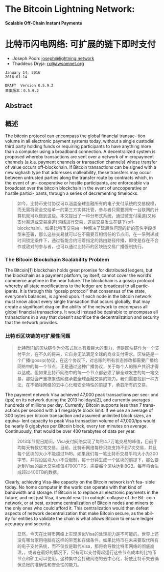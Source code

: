 # The Bitcoin Lightning Network:
#### Scalable Off-Chain Instant Payments

# 比特币闪电网络: 可扩展的链下即时支付


* Joseph Poon: joseph@lightning.network
* Thaddeus Dryja: rx@awsomnet.org


```
January 14, 2016
2016-01-14

DRAFT  Version 0.5.9.2
草案版本：0.5.9.2
```


## Abstract
## 概述

The bitcoin protocol can encompass the global financial transac- tion volume in all electronic payment systems today, without a single custodial third party holding funds or requiring participants to have anything more than a computer using a broadband connection. A decentralized system is proposed whereby transactions are sent over a network of micropayment channels (a.k.a. payment channels or transaction channels) whose transfer of value occurs off-blockchain. If Bitcoin transactions can be signed with a new sighash type that addresses malleability, these transfers may occur between untrusted parties along the transfer route by contracts which, in the event of un- cooperative or hostile participants, are enforceable via broadcast over the bitcoin blockchain in the event of uncooperative or hostile partici- pants, through a series of decrementing timelocks.

> 如今，比特币支付协议可以涵盖全球金融所有的电子支付系统的交易规模，而无需将资金交给单一的第三方实体托管，参与者只需要拥有一台联网的计算机就可以做到这些。本文提出了一种分布式系统，通过微支付渠道(又称支付渠道或交易渠道)网络进行交易，这些交易发生在链下(off-blockchain)。如果比特币交易由一种解决了延展性问题的新的签名字段类型来签署，那么这些交易就可以在不需要互相信任的节点间，在一系列递减时间锁定条件下，通过智能合约沿着指定的路由路径传播，即使是存在不合作或敌对的参与者，也可以通过比特币的区块链交易广播强制执行。

### The Bitcoin Blockchain Scalability Problem

The Bitcoin[1] blockchain holds great promise for distributed ledgers, but the blockchain as a payment platform, by itself, cannot cover the world’s commerce anytime in the near future. The blockchain is a gossip protocol whereby all state modifications to the ledger are broadcast to all partic- ipants. It is through this “gossip protocol” that consensus of the state, everyone’s balances, is agreed upon. If each node in the bitcoin network must know about every single transaction that occurs globally, that may create a significant drag on the ability of the network to encompass all global financial transactions. It would instead be desirable to encompass all transactions in a way that doesn’t sacrifice the decentralization and security that the network provides.

### 比特币区块链的可扩展性问题

> 比特币[1]的区块链作为分布式账本有着巨大的潜力，但是区块链作为一个支付平台，在不久的将来，它自身无法满足全球的商业支付需求。区块链是一个广播(gossip)协议，在这个协议下，对总账的所有状态修改都需要广播给网络中的每一个节点，正是通过这种广播协议，关于每个人的账户共识才得以达成。但如果比特币网络中的每一个节点都必须了解全球发生的每一笔交易，那就会严重拖累该网络承载全球金融交易的能力。我们需要找到一种方法，在不牺牲网络的去中心化和安全特性的前提下，承载所有的交易。

The payment network Visa achieved 47,000 peak transactions per sec- ond (tps) on its network during the 2013 holidays[2], and currently averages hundreds of millions per day. Currently, Bitcoin supports less than 7 trans- actions per second with a 1 megabyte block limit. If we use an average of 300 bytes per bitcoin transaction and assumed unlimited block sizes, an equiva- lent capacity to peak Visa transaction volume of 47,000/tps would be nearly 8 gigabytes per Bitcoin block, every ten minutes on average. Continuously, that would be over 400 terabytes of data per year.

> 2013年节假日期间，Visa支付网络实现了每秒4.7万笔交易的峰值，目前平均每天有数亿笔交易。目前，比特币网络每秒只能支持不到7次交易，并且每个区块的大小不能超过1MB。如果我们每一笔比特币交易平均大小为300字节，并假设区块大小不受限制，每十分钟生成一个区块的前提下，那么要达到Visa的最大交易峰值47000TPS，需要每个区块达到8GB。每年将会生成超过400TB的数据。


Clearly, achieving Visa-like capacity on the Bitcoin network isn’t fea- sible today. No home computer in the world can operate with that kind of bandwidth and storage. If Bitcoin is to replace all electronic payments in the future, and not just Visa, it would result in outright collapse of the Bit- coin network, or at best, extreme centralization of Bitcoin nodes and miners to the only ones who could afford it. This centralization would then defeat aspects of network decentralization that make Bitcoin secure, as the abil- ity for entities to validate the chain is what allows Bitcoin to ensure ledger accuracy and security.

> 显然，今天在比特币网络上实现类似Visa的处理能力是不可能的。世界上还没有哪台家用电脑有这样的带宽和存储条件。如果比特币在未来要取代所有的电子支付系统，而不仅仅是取代Visa，那将会导致比特币网络的彻底崩溃，，或者在最好的情况下，只有可以支付得起运行这些节点成本的比特币节点和矿工可以使用。这种集中会打破网络的去中心化，将使比特币失去确保总账的准确性和安全性的能力。

